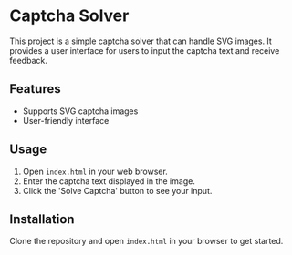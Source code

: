 # Captcha Solver

This project is a simple captcha solver that can handle SVG images. It provides a user interface for users to input the captcha text and receive feedback.

## Features
- Supports SVG captcha images
- User-friendly interface

## Usage
1. Open `index.html` in your web browser.
2. Enter the captcha text displayed in the image.
3. Click the 'Solve Captcha' button to see your input.

## Installation
Clone the repository and open `index.html` in your browser to get started.